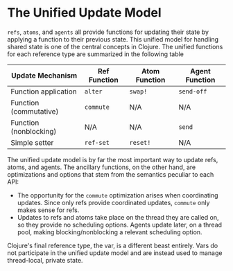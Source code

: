 # The Unified Update Model

`refs`, `atoms`, and `agents` all provide functions for updating their state by applying a function to their previous state. This unified model for handling shared state is one of the central concepts in Clojure. The unified functions for each reference type are summarized in the following table

| Update Mechanism       | Ref Function | Atom Function | Agent Function |
| ---------------------- | ------------ | ------------- | -------------- |
| Function application   | `alter`      | `swap!`       | `send-off`     |
| Function (commutative) | `commute`    | N/A           | N/A            |
| Function (nonblocking) | N/A          | N/A           | `send`         |
| Simple setter          | `ref-set`    | `reset!`      | N/A            |

The unified update model is by far the most important way to update refs, atoms, and agents. The ancillary functions, on the other hand, are optimizations and options that stem from the semantics peculiar to each API:

- The opportunity for the `commute` optimization arises when coordinating updates. Since only refs provide coordinated updates, `commute` only makes sense for refs.
- Updates to refs and atoms take place on the thread they are called on, so they provide no scheduling options. Agents update later, on a thread pool, making blocking/nonblocking a relevant scheduling option.

Clojure's final reference type, the var, is a different beast entirely. Vars do not participate in the unified update model and are instead used to manage thread-local, private state.
